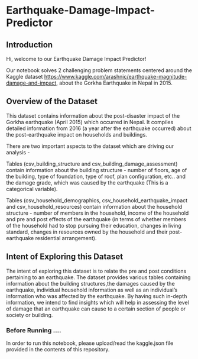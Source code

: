 # Earthquake-Damage-Impact-Predictor

## Introduction
Hi, welcome to our Earthquake Damage Impact Predictor!

Our notebook solves 2 challenging problem statements centered around the Kaggle dataset https://www.kaggle.com/arashnic/earthquake-magnitude-damage-and-impact, about the Gorkha Earthquake in Nepal in 2015.

## Overview of the Dataset
This dataset contains information about the post-disaster impact of the Gorkha earthquake (April 2015) which occurred in Nepal. It compiles detailed information from 2016 (a year after the earthquake occurred) about the post-earthquake impact on households and buildings.

There are two important aspects to the dataset which are driving our analysis -

Tables (csv_building_structure and csv_building_damage_assessment) contain information about the building structure - number of floors, age of the building, type of foundation, type of roof, plan configuration, etc.. and the damage grade, which was caused by the earthquake (This is a categorical variable).

Tables (csv_household_demographics, csv_household_earthquake_impact and csv_household_resources) contain information about the household structure - number of members in the household, income of the household and pre and post effects of the earthquake (in terms of whether members of the household had to stop pursuing their education, changes in living standard, changes in resources owned by the household and their post-earthquake residential arrangement).

## Intent of Exploring this Dataset
The intent of exploring this dataset is to relate the pre and post conditions pertaining to an earthquake. The dataset provides various tables containing information about the building structures,the damages caused by the earthquake, individual household information as well as an individual’s information who was affected by the earthquake. By having such in-depth information, we intend to find insights which will help in assessing the level of damage that an earthquake can cause to a certain section of people or society or building.

### Before Running ....
In order to run this notebook, please upload/read the kaggle.json file provided in the contents of this repository.
